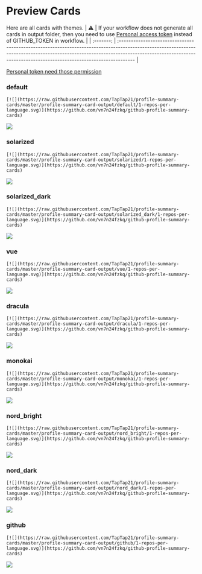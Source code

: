 
# Preview Cards

Here are all cards with themes.
| :warning: | If your workflow does not generate all cards in output folder, then you need to use [Personal access token](https://docs.github.com/en/actions/configuring-and-managing-workflows/creating-and-storing-encrypted-secrets) instead of GITHUB_TOKEN in workflow. |
| :-------: | :------------------------------------------------------------------------------------------------------------------------------------------------------------------------------------------------------------------------------------------------ |

[Personal token need those permission](https://github.com/vn7n24fzkq/github-profile-summary-cards/wiki/Personal-access-token-permissions)


### default


```
[![](https://raw.githubusercontent.com/TapTap21/profile-summary-cards/master/profile-summary-card-output/default/1-repos-per-language.svg)](https://github.com/vn7n24fzkq/github-profile-summary-cards)
```
![](https://raw.githubusercontent.com/TapTap21/profile-summary-cards/master/profile-summary-card-output/default/1-repos-per-language.svg)


### solarized


```
[![](https://raw.githubusercontent.com/TapTap21/profile-summary-cards/master/profile-summary-card-output/solarized/1-repos-per-language.svg)](https://github.com/vn7n24fzkq/github-profile-summary-cards)
```
![](https://raw.githubusercontent.com/TapTap21/profile-summary-cards/master/profile-summary-card-output/solarized/1-repos-per-language.svg)


### solarized_dark


```
[![](https://raw.githubusercontent.com/TapTap21/profile-summary-cards/master/profile-summary-card-output/solarized_dark/1-repos-per-language.svg)](https://github.com/vn7n24fzkq/github-profile-summary-cards)
```
![](https://raw.githubusercontent.com/TapTap21/profile-summary-cards/master/profile-summary-card-output/solarized_dark/1-repos-per-language.svg)


### vue


```
[![](https://raw.githubusercontent.com/TapTap21/profile-summary-cards/master/profile-summary-card-output/vue/1-repos-per-language.svg)](https://github.com/vn7n24fzkq/github-profile-summary-cards)
```
![](https://raw.githubusercontent.com/TapTap21/profile-summary-cards/master/profile-summary-card-output/vue/1-repos-per-language.svg)


### dracula


```
[![](https://raw.githubusercontent.com/TapTap21/profile-summary-cards/master/profile-summary-card-output/dracula/1-repos-per-language.svg)](https://github.com/vn7n24fzkq/github-profile-summary-cards)
```
![](https://raw.githubusercontent.com/TapTap21/profile-summary-cards/master/profile-summary-card-output/dracula/1-repos-per-language.svg)


### monokai


```
[![](https://raw.githubusercontent.com/TapTap21/profile-summary-cards/master/profile-summary-card-output/monokai/1-repos-per-language.svg)](https://github.com/vn7n24fzkq/github-profile-summary-cards)
```
![](https://raw.githubusercontent.com/TapTap21/profile-summary-cards/master/profile-summary-card-output/monokai/1-repos-per-language.svg)


### nord_bright


```
[![](https://raw.githubusercontent.com/TapTap21/profile-summary-cards/master/profile-summary-card-output/nord_bright/1-repos-per-language.svg)](https://github.com/vn7n24fzkq/github-profile-summary-cards)
```
![](https://raw.githubusercontent.com/TapTap21/profile-summary-cards/master/profile-summary-card-output/nord_bright/1-repos-per-language.svg)


### nord_dark


```
[![](https://raw.githubusercontent.com/TapTap21/profile-summary-cards/master/profile-summary-card-output/nord_dark/1-repos-per-language.svg)](https://github.com/vn7n24fzkq/github-profile-summary-cards)
```
![](https://raw.githubusercontent.com/TapTap21/profile-summary-cards/master/profile-summary-card-output/nord_dark/1-repos-per-language.svg)


### github


```
[![](https://raw.githubusercontent.com/TapTap21/profile-summary-cards/master/profile-summary-card-output/github/1-repos-per-language.svg)](https://github.com/vn7n24fzkq/github-profile-summary-cards)
```
![](https://raw.githubusercontent.com/TapTap21/profile-summary-cards/master/profile-summary-card-output/github/1-repos-per-language.svg)

